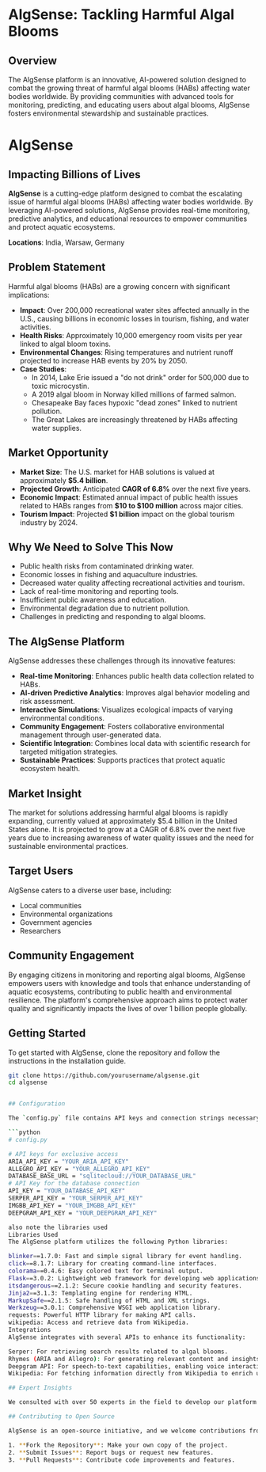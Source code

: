 # AlgSense: Tackling Harmful Algal Blooms

## Overview

The AlgSense platform is an innovative, AI-powered solution designed to combat the growing threat of harmful algal blooms (HABs) affecting water bodies worldwide. By providing communities with advanced tools for monitoring, predicting, and educating users about algal blooms, AlgSense fosters environmental stewardship and sustainable practices.

# AlgSense

## Impacting Billions of Lives

**AlgSense** is a cutting-edge platform designed to combat the escalating issue of harmful algal blooms (HABs) affecting water bodies worldwide. By leveraging AI-powered solutions, AlgSense provides real-time monitoring, predictive analytics, and educational resources to empower communities and protect aquatic ecosystems.

**Locations**: India, Warsaw, Germany

## Problem Statement

Harmful algal blooms (HABs) are a growing concern with significant implications:

- **Impact**: Over 200,000 recreational water sites affected annually in the U.S., causing billions in economic losses in tourism, fishing, and water activities.
- **Health Risks**: Approximately 10,000 emergency room visits per year linked to algal bloom toxins.
- **Environmental Changes**: Rising temperatures and nutrient runoff projected to increase HAB events by 20% by 2050.
- **Case Studies**:
  - In 2014, Lake Erie issued a "do not drink" order for 500,000 due to toxic microcystin.
  - A 2019 algal bloom in Norway killed millions of farmed salmon.
  - Chesapeake Bay faces hypoxic "dead zones" linked to nutrient pollution.
  - The Great Lakes are increasingly threatened by HABs affecting water supplies.

## Market Opportunity

- **Market Size**: The U.S. market for HAB solutions is valued at approximately **$5.4 billion**.
- **Projected Growth**: Anticipated **CAGR of 6.8%** over the next five years.
- **Economic Impact**: Estimated annual impact of public health issues related to HABs ranges from **$10 to $100 million** across major cities.
- **Tourism Impact**: Projected **$1 billion** impact on the global tourism industry by 2024.

## Why We Need to Solve This Now

- Public health risks from contaminated drinking water.
- Economic losses in fishing and aquaculture industries.
- Decreased water quality affecting recreational activities and tourism.
- Lack of real-time monitoring and reporting tools.
- Insufficient public awareness and education.
- Environmental degradation due to nutrient pollution.
- Challenges in predicting and responding to algal blooms.

## The AlgSense Platform

AlgSense addresses these challenges through its innovative features:

- **Real-time Monitoring**: Enhances public health data collection related to HABs.
- **AI-driven Predictive Analytics**: Improves algal behavior modeling and risk assessment.
- **Interactive Simulations**: Visualizes ecological impacts of varying environmental conditions.
- **Community Engagement**: Fosters collaborative environmental management through user-generated data.
- **Scientific Integration**: Combines local data with scientific research for targeted mitigation strategies.
- **Sustainable Practices**: Supports practices that protect aquatic ecosystem health.


## Market Insight

The market for solutions addressing harmful algal blooms is rapidly expanding, currently valued at approximately $5.4 billion in the United States alone. It is projected to grow at a CAGR of 6.8% over the next five years due to increasing awareness of water quality issues and the need for sustainable environmental practices.

## Target Users

AlgSense caters to a diverse user base, including:

- Local communities
- Environmental organizations
- Government agencies
- Researchers

## Community Engagement

By engaging citizens in monitoring and reporting algal blooms, AlgSense empowers users with knowledge and tools that enhance understanding of aquatic ecosystems, contributing to public health and environmental resilience. The platform's comprehensive approach aims to protect water quality and significantly impacts the lives of over 1 billion people globally.

## Getting Started

To get started with AlgSense, clone the repository and follow the instructions in the installation guide.

```bash
git clone https://github.com/yourusername/algsense.git
cd algsense


## Configuration

The `config.py` file contains API keys and connection strings necessary for the AlgSense platform to function. Please ensure to replace the placeholder values with your actual API keys before running the application.

```python
# config.py

# API keys for exclusive access
ARIA_API_KEY = "YOUR_ARIA_API_KEY"
ALLEGRO_API_KEY = "YOUR_ALLEGRO_API_KEY"
DATABASE_BASE_URL = "sqlitecloud://YOUR_DATABASE_URL"
# API Key for the database connection
API_KEY = "YOUR_DATABASE_API_KEY"
SERPER_API_KEY = "YOUR_SERPER_API_KEY"
IMGBB_API_KEY = "YOUR_IMGBB_API_KEY"
DEEPGRAM_API_KEY = "YOUR_DEEPGRAM_API_KEY"

also note the libraries used
Libraries Used
The AlgSense platform utilizes the following Python libraries:

blinker==1.7.0: Fast and simple signal library for event handling.
click==8.1.7: Library for creating command-line interfaces.
colorama==0.4.6: Easy colored text for terminal output.
Flask==3.0.2: Lightweight web framework for developing web applications.
itsdangerous==2.1.2: Secure cookie handling and security features.
Jinja2==3.1.3: Templating engine for rendering HTML.
MarkupSafe==2.1.5: Safe handling of HTML and XML strings.
Werkzeug==3.0.1: Comprehensive WSGI web application library.
requests: Powerful HTTP library for making API calls.
wikipedia: Access and retrieve data from Wikipedia.
Integrations
AlgSense integrates with several APIs to enhance its functionality:

Serper: For retrieving search results related to algal blooms.
Rhymes (ARIA and Allegro): For generating relevant content and insights.
Deepgram API: For speech-to-text capabilities, enabling voice interaction.
Wikipedia: For fetching information directly from Wikipedia to enrich user content.

## Expert Insights

We consulted with over 50 experts in the field to develop our platform and understand the nuances of HAB management.

## Contributing to Open Source

AlgSense is an open-source initiative, and we welcome contributions from developers, researchers, and community members. Here’s how you can help:

1. **Fork the Repository**: Make your own copy of the project.
2. **Submit Issues**: Report bugs or request new features.
3. **Pull Requests**: Contribute code improvements and features.

